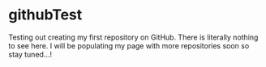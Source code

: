 # githubTest
Testing out creating my first repository on GitHub.
There is literally nothing to see here.
I will be populating my page with more repositories soon so stay tuned...!
